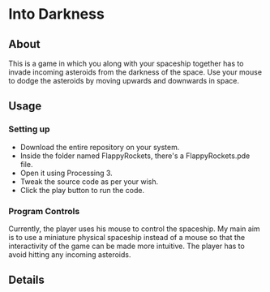 # Into Darkness

## About
This is a game in which you along with your spaceship together has to invade incoming asteroids from the darkness of the space. Use your mouse to dodge the asteroids by moving upwards and downwards in space. 

## Usage
### Setting up
- Download the entire repository on your system.
- Inside the folder named FlappyRockets, there's a FlappyRockets.pde file.
- Open it using Processing 3.
- Tweak the source code as per your wish.
- Click the play button to run the code.
### Program Controls
Currently, the player uses his mouse to control the spaceship. My main aim is to use a miniature physical spaceship instead of a mouse so that the interactivity of the game can be made more intuitive. The player has to avoid hitting any incoming asteroids.

## Details
